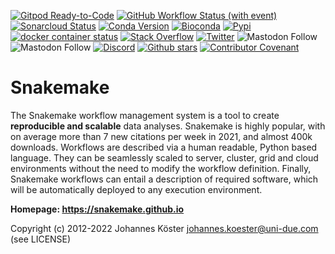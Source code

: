 [![Gitpod Ready-to-Code](https://img.shields.io/badge/Gitpod-ready--to--code-blue?logo=gitpod)](https://gitpod.io/#https://github.com/snakemake/snakemake)
[![GitHub Workflow Status (with event)](https://img.shields.io/github/actions/workflow/status/snakemake/snakemake/main.yml?label=tests)](https://github.com/snakemake/snakemake/actions?query=branch%3Amain++)
[![Sonarcloud Status](https://sonarcloud.io/api/project_badges/measure?project=snakemake_snakemake&metric=alert_status)](https://sonarcloud.io/dashboard?id=snakemake_snakemake)
[![Conda Version](https://img.shields.io/conda/vn/bioconda/snakemake)](https://anaconda.org/bioconda/snakemake)
[![Bioconda](https://img.shields.io/conda/dn/bioconda/snakemake.svg?label=Bioconda)](https://bioconda.github.io/recipes/snakemake/README.html)
[![Pypi](https://img.shields.io/pypi/pyversions/snakemake.svg)](https://pypi.org/project/snakemake)
[![docker container status](https://img.shields.io/github/actions/workflow/status/snakemake/snakemake/docker-publish.yml?color=blue&label=docker%20container)](https://hub.docker.com/r/snakemake/snakemake)
[![Stack Overflow](https://img.shields.io/badge/stack-overflow-orange.svg)](https://stackoverflow.com/questions/tagged/snakemake)
[![Twitter](https://img.shields.io/twitter/follow/johanneskoester.svg?style=social&label=Follow)](https://twitter.com/search?l=&q=%23snakemake%20from%3Ajohanneskoester)
![Mastodon Follow](https://img.shields.io/mastodon/follow/109308140471392959?domain=https%3A%2F%2Ffosstodon.org&label=Follow)
![Mastodon Follow](https://img.shields.io/mastodon/follow/113407240116926289?domain=fediscience.org&label=Follow)
[![Discord](https://img.shields.io/discord/753690260830945390?label=discord%20chat)](https://discord.gg/NUdMtmr)
[![Github stars](https://img.shields.io/github/stars/snakemake/snakemake?style=social)](https://github.com/snakemake/snakemake/stargazers)
[![Contributor Covenant](https://img.shields.io/badge/Contributor%20Covenant-v2.0%20adopted-ff69b4.svg)](CODE_OF_CONDUCT.md) 

# Snakemake

The Snakemake workflow management system is a tool to create **reproducible and scalable** data analyses.
Snakemake is highly popular, with on average more than 7 new citations per week in 2021, and almost 400k downloads.
Workflows are described via a human readable, Python based language.
They can be seamlessly scaled to server, cluster, grid and cloud environments without the need to modify the workflow definition.
Finally, Snakemake workflows can entail a description of required software, which will be automatically deployed to any execution environment.

**Homepage: https://snakemake.github.io**

Copyright (c) 2012-2022 Johannes Köster <johannes.koester@uni-due.com> (see LICENSE)
